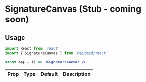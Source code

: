# SignatureCanvas (Stub - coming soon)

## Usage

```jsx
import React from 'react'
import { SignatureCanvas } from '@aitmed/react'

const App = () => <SignatureCanvas />
```

| Prop | Type | Default | Description |
| ---- | ---- | ------- | ----------- |

